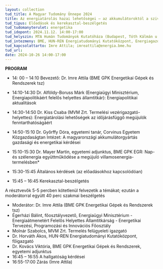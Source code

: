 ```yaml
---
layout: collection
tud_title: A Magyar Tudomány Ünnepe 2024
title: Az energiatárolás hazai lehetőségei – az akkumulátoroktól a szivattyús tárolókig
tud_tipus: Előadások és kerekasztal-beszélgetés
tud_tudomanyterulet: energetika 
tud_idopont: 2024.11.12. 14:00-17:00
tud_helyszin: MTA Humán Tudományok Kutatóháza (Budapest, Tóth Kálmán u. 4, 1097)
tud_intezmeny: BME, HUN-REN Energiatudományi Kutatóközpont, Energiagazdálkodási Tudományos Egyesület
tud_kapcsolattarto: Imre Attila; imreattila@energia.bme.hu
tud_url: 
date: 2024-10-26 14:00-17:00
---
```

**PROGRAM**

- 14: 00 – 14:10 Bevezető: Dr. Imre Attila (BME GPK Energetikai Gépek és Rendszerek tsz)

- 14:10-14:30
Dr. Alföldy-Boruss Márk (Energiaügyi Minisztérium, Energiapolitikáért felelős helyettes államtitkár):  Energiapolitikai aktualitások

- 14:30-14:50
Dr. Kiss Csaba (MVM Zrt. Termelési vezérigazgató-helyettes): Energiatárolási lehetőségek az időjárásfüggő megújulók fenntarthatóságáért

- 14:50-15:10
Dr. Győrffy Dóra, egyetemi tanár, Corvinus Egyetem Közgazdaságtan Intézet: A magyarországi akkumulátorgyártás gazdasági és energetikai kérdései

- 15:10-15:30
Dr. Mayer Martin, egyetemi adjunktus, BME GPK EGR: Nap- és szélenergia együttműködése a megújuló villamosenergia-termelésben*

- 15:30-15:45 Általános kérdések (az előadásokhoz kapcsolódóan) 

- 15:45 – 16:45 Kerekasztal-beszélgetés

A résztvevők 5-5 percben kötetlenül felvezetik a témákat; ezután a moderátorral együtt 40 perc szakmai beszélgetés

- Moderátor: Dr. Imre Attila (BME GPK Energetikai Gépek és Rendszerek tsz)
- Égerházi Bálint, főosztályvezető, Energiaügyi Minisztérium - Energiaátmenetért Felelős Helyettes Államtitkárság - Energetikai Tervezési, Programozási és Innovációs Főosztály 
- Molnár Szabolcs, MVM Zrt. Termelés felügyeleti igazgató 
- Dr. Horváth Ákos, HUN-REN Energiatudományi Kutatóközpont, főigazgató 
- Dr. Kovács Viktória, BME GPK Energetikai Gépek és Rendszerek, egyetemi adjunktus 
- 16:45 – 16:55 A hallgatóság kérdései
- 16:55-17:00 Zárás (Imre Attila)
